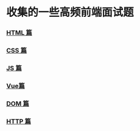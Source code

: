 # 收集的一些高频前端面试题

### [HTML 篇](/interview/html.html)

### [CSS 篇](/interview/css.html)

### [JS 篇](/interview/javascript.html)

### [Vue篇](/interview/vue.html)

### [DOM 篇](/interview/dom.html)

### [HTTP 篇](/interview/http.html)
